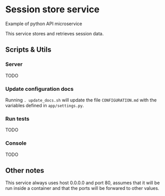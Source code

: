 # Session store service

Example of python API microservice

This service stores and retrieves session data.

## Scripts & Utils

### Server

TODO

### Update configuration docs

Running `. update_docs.sh` will update the file `CONFIGURATION.md` with the variables defined in `app/settings.py`.

### Run tests

TODO

### Console

TODO

## Other notes

This service always uses host 0.0.0.0 and port 80, assumes that it will be run inside a container and that the ports will be forwared to other values.
